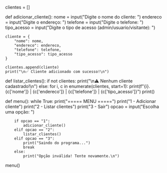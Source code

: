 clientes = []

def adicionar_cliente():
    nome = input("Digite o nome do cliente: ")
    endereco = input("Digite o endereço: ")
    telefone = input("Digite o telefone: ")
    tipo_acesso = input("Digite o tipo de acesso (admin/usuario/visitante): ")

    cliente = {
        "nome": nome,
        "endereco": endereco,
        "telefone": telefone,
        "tipo_acesso": tipo_acesso
    }

    clientes.append(cliente)
    print("\n✅ Cliente adicionado com sucesso!\n")

def listar_clientes():
    if not clientes:
        print("\n⚠ Nenhum cliente cadastrado!\n")
    else:
        for i, c in enumerate(clientes, start=1):
            print(f"{i}. {c['nome']} | {c['endereco']} | {c['telefone']} | {c['tipo_acesso']}")
        print()

def menu():
    while True:
        print("===== MENU =====")
        print("1 - Adicionar cliente")
        print("2 - Listar clientes")
        print("3 - Sair")
        opcao = input("Escolha uma opção: ")

        if opcao == "1":
            adicionar_cliente()
        elif opcao == "2":
            listar_clientes()
        elif opcao == "3":
            print("Saindo do programa...")
            break
        else:
            print("Opção inválida! Tente novamente.\n")

menu()

